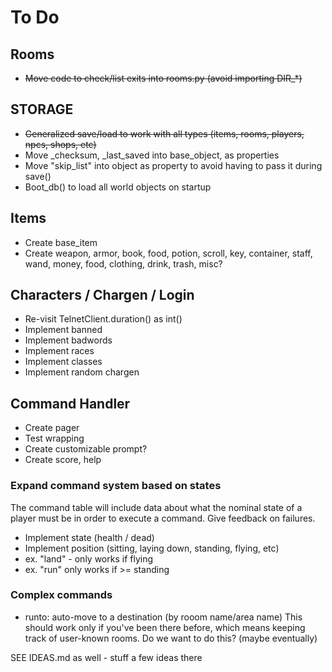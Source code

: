 # To Do

## Rooms

* ~~Move code to check/list exits into rooms.py (avoid importing DIR_*)~~

## STORAGE

* ~~Generalized save/load to work with all types (items, rooms, players, npcs, shops, etc)~~
* Move _checksum, _last_saved into base_object, as properties
* Move "skip_list" into object as property to avoid having to pass it during save()
* Boot_db() to load all world objects on startup

## Items

* Create base_item
* Create weapon, armor, book, food, potion, scroll, key, container,
         staff, wand, money, food, clothing, drink, trash, misc?

## Characters / Chargen / Login

* Re-visit TelnetClient.duration() as int()
* Implement banned
* Implement badwords
* Implement races
* Implement classes
* Implement random chargen

## Command Handler

* Create pager
* Test wrapping
* Create customizable prompt?
* Create score, help

### Expand command system based on states

The command table will include data about what the nominal state of a player
  must be in order to execute a command.  Give feedback on failures.

* Implement state (health / dead)
* Implement position (sitting, laying down, standing, flying, etc)
* ex. "land" - only works if flying
* ex. "run" only works if >= standing

### Complex commands

* runto: auto-move to a destination (by rooom name/area name)
      This should work only if you've been there before, which means keeping
      track of user-known rooms.  Do we want to do this?  (maybe eventually)

SEE IDEAS.md as well - stuff a few ideas there
